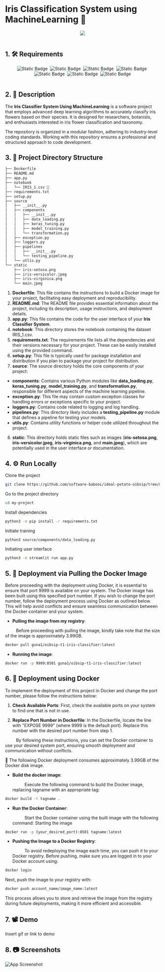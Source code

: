 
# Iris Classification System using MachineLearning 🐍
<div align='center'>
<img src='https://github.com/software-babooi/ideal-potato-oibsip/assets/110555361/990476f8-9c47-4938-9889-87811658df1e'>
</div>
<br>

## 1. :hammer_and_wrench: Requirements
<div align='center'>
<img alt="Static Badge" src="https://img.shields.io/badge/2.8-green?style=for-the-badge&logo=python&logoColor=%233776AB&label=Python&labelColor=%23FFFFFF&color=%23008000">&nbsp
<img alt="Static Badge" src="https://img.shields.io/badge/2.8-green?style=for-the-badge&logo=tensorflow&logoColor=%23FF6F00&label=Tensorflow&labelColor=%23FFFFFF&color=%23008000">&nbsp
<img alt="Static Badge" src="https://img.shields.io/badge/1.22.0-green?style=for-the-badge&logo=streamlit&logoColor=%23FF4B4B&label=Streamlit&labelColor=%23FFFFFF&color=%23008000">&nbsp
<img alt="Static Badge" src="https://img.shields.io/badge/2.12.0-green?style=for-the-badge&logo=keras&logoColor=%23D00000&label=keras&labelColor=%23FFFFFF&color=%23008000">&nbsp
<img alt="Static Badge" src="https://img.shields.io/badge/1.2.2-green?style=for-the-badge&logo=scikit-learn&logoColor=%23F7931E&label=scikit-learn&labelColor=%23FFFFFF&color=%23008000">&nbsp
<img alt="Static Badge" src="https://img.shields.io/badge/1.23.5-green?style=for-the-badge&logo=numpy&logoColor=%23013243&label=numpy&labelColor=%23FFFFFF&color=%23008000">&nbsp
<img alt="Static Badge" src="https://img.shields.io/badge/1.5.2-green?style=for-the-badge&logo=pandas&logoColor=%23150458&label=pandas&labelColor=%23FFFFFF&color=%23008000">




</div>


<br>

## 2. 📝 __Description__
The __Iris Classifier System Using MachineLearning__ is a software project that employs advanced deep learning algorithms to accurately classify iris flowers based on their species. It is designed for researchers, botanists, and enthusiasts interested in iris flower classification and taxonomy.

The repository is organized in a modular fashion, adhering to industry-level coding standards. Working with this repository ensures a professional and structured approach to code development. 


## 3. 🌲 __Project Directory Structure__  
```bash
├── Dockerfile
├── README.md
├── app.py
├── notebook
│   └── IRIS_1.csv 📖
├── requirements.txt
├── setup.py
├── source
│   ├── __init__.py
│   ├── components
│   │   ├── __init__.py
│   │   ├── data_loading.py
│   │   ├── keras_tuning.py
│   │   ├── model_training.py
│   │   └── transformation.py
│   ├── exception.py
│   ├── loggers.py
│   ├── pipelines
│   │   ├── __init__.py
│   │   └── testing_pipeline.py
│   └── utlis.py
└── static
    ├── iris-setosa.png
    ├── iris-versicolor.jpeg
    ├── iris-virginica.png
    └── main.jpeg

```
1. __Dockerfile__: This file contains the instructions to build a Docker image for your project, facilitating easy deployment and reproducibility.
2. __README.md__: The README file provides essential information about the project, including its description, usage instructions, and deployment details.
3. __app.py__: This file contains the code for the user interface of your __Iris Classifier System__.
4. __notebook__: This directory stores the notebook containing the dataset IRIS_1.csv.
5. __requirements.txt__: The requirements file lists all the dependencies and their versions necessary for your project. These can be easily installed using the provided command.
6. __setup.py__: This file is typically used for package installation and distribution if you plan to package your project for distribution.
7. __source__: The source directory holds the core components of your project:
+ __components__: Contains various Python modules like __data_loading.py__, __keras_tuning.py__, __model_training.py__, and __transformation.py__, responsible for different aspects of the machine learning pipeline.
+ __exception.py__: This file may contain custom exception classes for handling errors or exceptions specific to your project.
+ __loggers.py__: Contains code related to logging and log handling.
+ __pipelines.py__: This directory likely includes a __testing_pipeline.py__ module that defines a pipeline for testing your models.
+ __utils.py__: Contains utility functions or helper code utilized throughout the project.
8. __static__: This directory holds static files such as images (__iris-setosa.png__, __iris-versicolor.jpeg__, __iris-virginica.png__, and __main.jpeg__), which are potentially used in the user interface or documentation.
   
## 4. :gear: __Run Locally__

Clone the project

```bash
git clone https://github.com/software-babooi/ideal-potato-oibsip/tree/main/t1-iris-classifier
```

Go to the project directory

```bash
cd my-project
```

Install dependencies

```bash
python3 -m pip install -r requirements.txt
```

Initiate training

```bash
python3 source/components/data_loading.py
```
Initiating user interface

```bash
python3 -m streamlit run app.py
```
## 5. :ship: __Deployment via Pulling the Docker Image__

Before proceeding with the deployment using Docker, it is essential to ensure that port 9999 is available on your system. The Docker image has been built using this specified port number. If you wish to change the port number, follow the deployment process using Docker as outlined below. This will help avoid conflicts and ensure seamless communication between the Docker container and your system.

+ __Pulling the image from my registry__:

<p>&nbsp  &nbsp  &nbsp  &nbsp  &nbspBefore proceeding with pulling the image, kindly take note that the size of the image is approximately 3.99GB.</p>

```bash
docker pull guna1/oibsip-t1-iris-classifier:latest
```



+ __Running the image__:

```bash
docker run -p 9999:8501 guna1/oibsip-t1-iris-classifier:latest
```

## 6. :ship: __Deployment using Docker__

To implement the deployment of this project in Docker and change the port number, please follow the instructions below:

1. __Check Available Ports__:
First, check the available ports on your system to find one that is not in use.

2. __Replace Port Number in Dockerfile__:
In the Dockerfile, locate the line with "EXPOSE 9999" (where 9999 is the default port). Replace this number with the desired port number from step 1.

<p>&nbsp  &nbsp  &nbsp  &nbsp  &nbspBy following these instructions, you can set the Docker container to use your desired system port, ensuring smooth deployment and communication without conflicts.
</p>

:rotating_light:  The following Docker deployment consumes approximately 3.99GB of the Docker disk image.

+ __Build the docker image__:
  
  <p>&nbsp  &nbsp  &nbsp  &nbsp  &nbsp  Execute the following command to build the Docker image, replacing tagname with an appropriate tag:
  </p>   
```bash
docker build -t tagname .
```
+ __Run the Docker Container__:

    <p>&nbsp  &nbsp  &nbsp  &nbsp  &nbsp  Start the Docker container using the built image with the following command:
    Starting the image
    </p>

```bash
docker run -p (your_desired_port):8501 tagname:latest
```

+ __Pushing the Image to a Docker Registry__:

    <p>&nbsp  &nbsp  &nbsp  &nbsp  &nbsp  To avoid redeploying the image each time, you can push it to your Docker registry. Before pushing, make sure you are logged in to your Docker account using:
    </p>
```bash
docker login
```

<p>Next, push the image to your registry with:</p>

```bash
docker push account_name/image_name:latest
```
This process allows you to store and retrieve the image from the registry during future deployments, making it more efficient and accessible.
## 7. 📽 __Demo__

Insert gif or link to demo


## 8. 📷 __Screenshots__

![App Screenshot](https://via.placeholder.com/468x300?text=App+Screenshot+Here)

